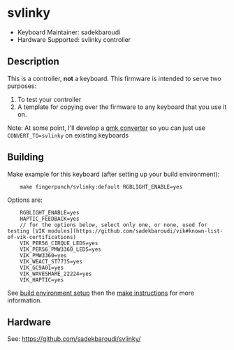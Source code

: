 # svlinky

* Keyboard Maintainer: sadekbaroudi
* Hardware Supported: svlinky controller

## Description

This is a controller, **not** a keyboard. This firmware is intended to serve two purposes:
1) To test your controller
2) A template for copying over the firmware to any keyboard that you use it on.

Note: At some point, I'll develop a [qmk converter](https://github.com/qmk/qmk_firmware/blob/master/docs/feature_converters.md) so you can just use `CONVERT_TO=svlinky` on existing keyboards

## Building

Make example for this keyboard (after setting up your build environment):
```
    make fingerpunch/svlinky:default RGBLIGHT_ENABLE=yes
```

Options are:
```
    RGBLIGHT_ENABLE=yes
    HAPTIC_FEEDBACK=yes
    // for the options below, select only one, or none, used for testing [VIK modules](https://github.com/sadekbaroudi/vik#known-list-of-vik-certifications)
    VIK_PER56_CIRQUE_LEDS=yes
    VIK_PER56_PMW3360_LEDS=yes
    VIK_PMW3360=yes
    VIK_WEACT_ST7735=yes
    VIK_GC9A01=yes
    VIK_WAVESHARE_22224=yes
    VIK_HAPTIC=yes
```

See [build environment setup](https://docs.qmk.fm/#/getting_started_build_tools) then the [make instructions](https://docs.qmk.fm/#/getting_started_make_guide) for more information.

## Hardware

See:
https://github.com/sadekbaroudi/svlinky/
